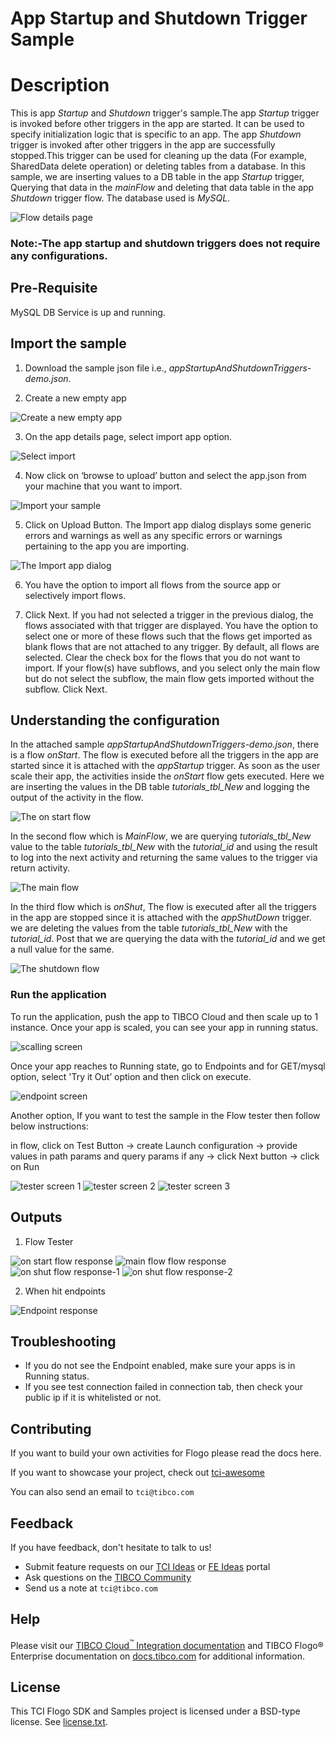 # App Startup and Shutdown Trigger Sample

# Description

This is app *Startup* and *Shutdown* trigger's sample.The app *Startup* trigger is invoked before other triggers in the app are started. It can be used to specify initialization logic that is specific to an app. The app *Shutdown* trigger is invoked after other triggers in the app are successfully stopped.This trigger can be used for cleaning up the data (For example, SharedData delete operation) or deleting tables from a database. In this sample, we are inserting values to a DB table in the app *Startup* trigger, Querying that data in the *mainFlow* and deleting that data table in the app *Shutdown* trigger flow. The database used is *MySQL*.

![Flow details page](../../import-screenshots/appHooks/1-flowdetails.png)

### **Note:-The app startup and shutdown triggers does not require any configurations.**

## Pre-Requisite
MySQL DB Service is up and running.

## Import the sample
1. Download the sample json file i.e., *appStartupAndShutdownTriggers-demo.json*.

2. Create a new empty app

![Create a new empty app](../../import-screenshots/2.png)

3. On the app details page, select import app option.

![Select import](../../import-screenshots/3.png)

4. Now click on ‘browse to upload’ button and select the app.json from your machine that you want to import.

![Import your sample](../../import-screenshots/4.png)

5. Click on Upload Button. The Import app dialog displays some generic errors and warnings as well as any specific errors or warnings pertaining to the app you are importing.

![The Import app dialog](../../import-screenshots/5.png)

6. You have the option to import all flows from the source app or selectively import flows.

7.  Click Next. If you had not selected a trigger in the previous dialog, the flows associated with that trigger are displayed. You have the option to select one or more of these flows such that the flows get imported as blank flows that are not attached to any trigger. By default, all flows are selected. Clear the check box for the flows that you do not want to import. If your flow(s) have subflows, and you select only the main flow but do not select the subflow, the main flow gets imported without the subflow. Click Next.



## Understanding the configuration

In the attached sample *appStartupAndShutdownTriggers-demo.json*, there is a flow *onStart*. The flow is executed before all the triggers in the app are started since it is attached with the *appStartup* trigger. As soon as the user scale their app, the activities inside the *onStart* flow gets executed. Here we are inserting the values in the DB table *tutorials_tbl_New* and logging the output of the activity in the flow.

![The on start flow](../../import-screenshots/appHooks/2-onStartFlow.png)


In the second flow which is *MainFlow*, we are querying *tutorials_tbl_New* value to the table *tutorials_tbl_New* with the *tutorial_id* and using the result to log into the next activity and returning the same values to the trigger via return activity.

![The main flow](../../import-screenshots/appHooks/MainFlowDetails.png)


In the third flow which is *onShut*, The flow is executed after all the triggers in the app are stopped since it is attached with the *appShutDown* trigger. we are deleting the values from the table *tutorials_tbl_New* with the *tutorial_id*. Post that we are querying the data with the *tutorial_id* and we get a null value for the same.

![The shutdown flow](../../import-screenshots/appHooks/onShutFlowDetails.png)



### Run the application

To run the application, push the app to TIBCO Cloud and then scale up to 1 instance. Once your app is scaled, you can see your app in running status.

![scalling screen](../../import-screenshots/appHooks/scalling.png)

Once your app reaches to Running state, go to Endpoints and for GET/mysql option, select 'Try it Out’ option and then click on execute.

![endpoint screen](../../import-screenshots/appHooks/EndpointScreen.png)

Another option, If you want to test the sample in the Flow tester then follow below instructions:
 
in flow, click on Test Button -> create Launch configuration -> provide values in path params and query params if any -> click Next button -> click on Run

![tester screen 1](../../import-screenshots/appHooks/tester-screen-1.png)
![tester screen 2](../../import-screenshots/appHooks/tester-screen-2.png)
![tester screen 3](../../import-screenshots/appHooks/tester-screen-3.png)


## Outputs

1. Flow Tester 	

![on start flow response](../../import-screenshots/appHooks/onStart-tester-output.png)
![main flow flow response](../../import-screenshots/appHooks/MainFlow-tester-output.png)
![on shut flow response-1](../../import-screenshots/appHooks/onShut-tester-output-1.png)
![on shut flow response-2](../../import-screenshots/appHooks/onShut-tester-output-2.png)


2. When hit endpoints

![Endpoint response](../../import-screenshots/appHooks/EndpointResult.png)


## Troubleshooting

* If you do not see the Endpoint enabled, make sure your apps is in Running status.
* If you see test connection failed in connection tab, then check your public ip if it is whitelisted or not.

## Contributing
If you want to build your own activities for Flogo please read the docs here.

If you want to showcase your project, check out [tci-awesome](https://github.com/TIBCOSoftware/tci-awesome)

You can also send an email to `tci@tibco.com`

## Feedback
If you have feedback, don't hesitate to talk to us!

* Submit feature requests on our [TCI Ideas](https://ideas.tibco.com/?project=TCI) or [FE Ideas](https://ideas.tibco.com/?project=FE) portal
* Ask questions on the [TIBCO Community](https://community.tibco.com/answers/product/344006)
* Send us a note at `tci@tibco.com`

## Help
Please visit our [TIBCO Cloud<sup>&trade;</sup> Integration documentation](https://integration.cloud.tibco.com/docs/) and TIBCO Flogo® Enterprise documentation on [docs.tibco.com](https://docs.tibco.com/) for additional information.

## License
This TCI Flogo SDK and Samples project is licensed under a BSD-type license. See [license.txt](license.txt).











